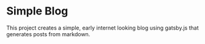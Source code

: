 # Simple Blog

This project creates a simple, early internet looking blog using gatsby.js that generates posts from markdown.